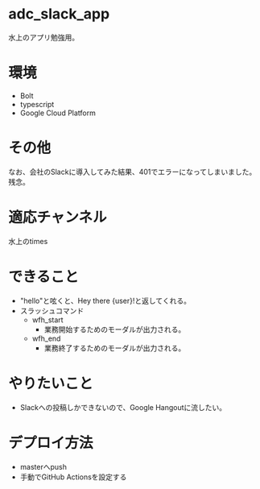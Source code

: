 # adc_slack_app
水上のアプリ勉強用。

# 環境
- Bolt
- typescript
- Google Cloud Platform

# その他
なお、会社のSlackに導入してみた結果、401でエラーになってしまいました。  
残念。

# 適応チャンネル
水上のtimes

# できること
- "hello"と呟くと、Hey there {user}!と返してくれる。
- スラッシュコマンド
    - wfh_start
        - 業務開始するためのモーダルが出力される。
    - wfh_end
        - 業務終了するためのモーダルが出力される。

# やりたいこと
- Slackへの投稿しかできないので、Google Hangoutに流したい。

# デプロイ方法
- masterへpush
- 手動でGitHub Actionsを設定する
